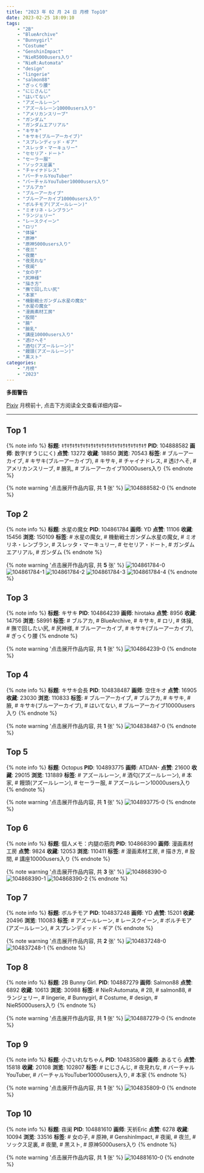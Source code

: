 ```yaml
---
title: "2023 年 02 月 24 日 月榜 Top10"
date: 2023-02-25 18:09:10
tags:
    - "2B"
    - "BlueArchive"
    - "Bunnygirl"
    - "Costume"
    - "GenshinImpact"
    - "NieR5000users入り"
    - "NieR:Automata"
    - "design"
    - "lingerie"
    - "salmon88"
    - "ぎっくり腰"
    - "にじさんじ"
    - "はいてない"
    - "アズールレーン"
    - "アズールレーン10000users入り"
    - "アメリカンスリーブ"
    - "ガンダム"
    - "ガンダムエアリアル"
    - "キサキ"
    - "キサキ(ブルーアーカイブ)"
    - "スプレンディッド・ギア"
    - "スレッタ・マーキュリー"
    - "セセリア・ドート"
    - "セーラー服"
    - "ソックス足裏"
    - "チャイナドレス"
    - "バーチャルYouTuber"
    - "バーチャルYouTuber10000users入り"
    - "ブルアカ"
    - "ブルーアーカイブ"
    - "ブルーアーカイブ10000users入り"
    - "ボルチモア(アズールレーン)"
    - "ミオリネ・レンブラン"
    - "ランジェリー"
    - "レースクイーン"
    - "ロリ"
    - "体操"
    - "原神"
    - "原神5000users入り"
    - "夜兰"
    - "夜蘭"
    - "夜見れな"
    - "夜阑"
    - "女の子"
    - "尻神様"
    - "描き方"
    - "撫で回したい尻"
    - "本家"
    - "機動戦士ガンダム水星の魔女"
    - "水星の魔女"
    - "漫画素材工房"
    - "股間"
    - "腋"
    - "腋乳"
    - "講座10000users入り"
    - "透けへそ"
    - "酒匂(アズールレーン)"
    - "饅頭(アズールレーン)"
    - "黒スト"
categories:
    - "月榜"
    - "2023"
---
```


<i class="fa fa-triangle-exclamation"></i>**多图警告**<i class="fa fa-triangle-exclamation"></i>

[Pixiv](https://www.pixiv.net/) 月榜前十, 点击下方阅读全文查看详细内容~

<!-- more -->

---

## Top 1

{% note info %}
**标题**: ｷｻｷｻｷｻｷｻｷｻｷｻｷｻｷｻｷｻｷｻｷｻｷｻｷｻｷｻｷｻｷｻ
**PID**: 104888582 **画师**: 数字(すうじにく)
**点赞**: 13272 **收藏**: 18850 **浏览**: 70543
**标签**: # ブルーアーカイブ, # キサキ(ブルーアーカイブ), # キサキ, # チャイナドレス, # 透けへそ, # アメリカンスリーブ, # 腋乳, # ブルーアーカイブ10000users入り
{% endnote %}

{% note warning '点击展开作品内容, 共 **1** 张' %}
![104888582-0](https://i.pixiv.re/img-original/img/2023/01/28/22/45/44/104888582_p0.png)
{% endnote %}

## Top 2

{% note info %}
**标题**: 水星の魔女
**PID**: 104861784 **画师**: YD
**点赞**: 11106 **收藏**: 15456 **浏览**: 150109
**标签**: # 水星の魔女, # 機動戦士ガンダム水星の魔女, # ミオリネ・レンブラン, # スレッタ・マーキュリー, # セセリア・ドート, # ガンダムエアリアル, # ガンダム
{% endnote %}

{% note warning '点击展开作品内容, 共 **5** 张' %}
![104861784-0](https://i.pixiv.re/img-original/img/2023/01/28/00/01/33/104861784_p0.jpg)
![104861784-1](https://i.pixiv.re/img-original/img/2023/01/28/00/01/33/104861784_p1.jpg)
![104861784-2](https://i.pixiv.re/img-original/img/2023/01/28/00/01/33/104861784_p2.jpg)
![104861784-3](https://i.pixiv.re/img-original/img/2023/01/28/00/01/33/104861784_p3.jpg)
![104861784-4](https://i.pixiv.re/img-original/img/2023/01/28/00/01/33/104861784_p4.jpg)
{% endnote %}

## Top 3

{% note info %}
**标题**: キサキ
**PID**: 104864239 **画师**: hirotaka
**点赞**: 8956 **收藏**: 14756 **浏览**: 58991
**标签**: # ブルアカ, # BlueArchive, # キサキ, # ロリ, # 体操, # 撫で回したい尻, # 尻神様, # ブルーアーカイブ, # キサキ(ブルーアーカイブ), # ぎっくり腰
{% endnote %}

{% note warning '点击展开作品内容, 共 **1** 张' %}
![104864239-0](https://i.pixiv.re/img-original/img/2023/01/28/01/24/13/104864239_p0.jpg)
{% endnote %}

## Top 4

{% note info %}
**标题**: キサキ会長
**PID**: 104838487 **画师**: 空住キオ
**点赞**: 16905 **收藏**: 23030 **浏览**: 110833
**标签**: # ブルーアーカイブ, # ブルアカ, # キサキ, # 腋, # キサキ(ブルーアーカイブ), # はいてない, # ブルーアーカイブ10000users入り
{% endnote %}

{% note warning '点击展开作品内容, 共 **1** 张' %}
![104838487-0](https://i.pixiv.re/img-original/img/2023/01/27/01/31/18/104838487_p0.jpg)
{% endnote %}

## Top 5

{% note info %}
**标题**: Octopus
**PID**: 104893775 **画师**: ATDAN-
**点赞**: 21600 **收藏**: 29015 **浏览**: 131889
**标签**: # アズールレーン, # 酒匂(アズールレーン), # 本家, # 饅頭(アズールレーン), # セーラー服, # アズールレーン10000users入り
{% endnote %}

{% note warning '点击展开作品内容, 共 **1** 张' %}
![104893775-0](https://i.pixiv.re/img-original/img/2023/01/29/01/34/33/104893775_p0.jpg)
{% endnote %}

## Top 6

{% note info %}
**标题**: 個人メモ：内腿の筋肉
**PID**: 104868390 **画师**: 漫画素材工房
**点赞**: 9824 **收藏**: 12053 **浏览**: 110411
**标签**: # 漫画素材工房, # 描き方, # 股間, # 講座10000users入り
{% endnote %}

{% note warning '点击展开作品内容, 共 **3** 张' %}
![104868390-0](https://i.pixiv.re/img-original/img/2023/01/28/07/00/04/104868390_p0.jpg)
![104868390-1](https://i.pixiv.re/img-original/img/2023/01/28/07/00/04/104868390_p1.jpg)
![104868390-2](https://i.pixiv.re/img-original/img/2023/01/28/07/00/04/104868390_p2.jpg)
{% endnote %}

## Top 7

{% note info %}
**标题**: ボルチモア
**PID**: 104837248 **画师**: YD
**点赞**: 15201 **收藏**: 20496 **浏览**: 110083
**标签**: # アズールレーン, # レースクイーン, # ボルチモア(アズールレーン), # スプレンディッド・ギア
{% endnote %}

{% note warning '点击展开作品内容, 共 **2** 张' %}
![104837248-0](https://i.pixiv.re/img-original/img/2023/01/27/00/37/34/104837248_p0.jpg)
![104837248-1](https://i.pixiv.re/img-original/img/2023/01/27/00/37/34/104837248_p1.jpg)
{% endnote %}

## Top 8

{% note info %}
**标题**: 2B Bunny Girl.
**PID**: 104887279 **画师**: Salmon88
**点赞**: 6892 **收藏**: 10613 **浏览**: 30988
**标签**: # NieR:Automata, # 2B, # salmon88, # ランジェリー, # lingerie, # Bunnygirl, # Costume, # design, # NieR5000users入り
{% endnote %}

{% note warning '点击展开作品内容, 共 **1** 张' %}
![104887279-0](https://i.pixiv.re/img-original/img/2023/01/28/22/07/16/104887279_p0.jpg)
{% endnote %}

## Top 9

{% note info %}
**标题**: 小さいれなちゃん
**PID**: 104835809 **画师**: あるてら
**点赞**: 15818 **收藏**: 20108 **浏览**: 102807
**标签**: # にじさんじ, # 夜見れな, # バーチャルYouTuber, # バーチャルYouTuber10000users入り, # 本家
{% endnote %}

{% note warning '点击展开作品内容, 共 **1** 张' %}
![104835809-0](https://i.pixiv.re/img-original/img/2023/01/27/00/00/27/104835809_p0.png)
{% endnote %}

## Top 10

{% note info %}
**标题**: 夜阑
**PID**: 104881610 **画师**: 天祈Eric
**点赞**: 6278 **收藏**: 10094 **浏览**: 33516
**标签**: # 女の子, # 原神, # GenshinImpact, # 夜阑, # 夜兰, # ソックス足裏, # 夜蘭, # 黒スト, # 原神5000users入り
{% endnote %}

{% note warning '点击展开作品内容, 共 **1** 张' %}
![104881610-0](https://i.pixiv.re/img-original/img/2023/01/28/19/59/50/104881610_p0.jpg)
{% endnote %}
